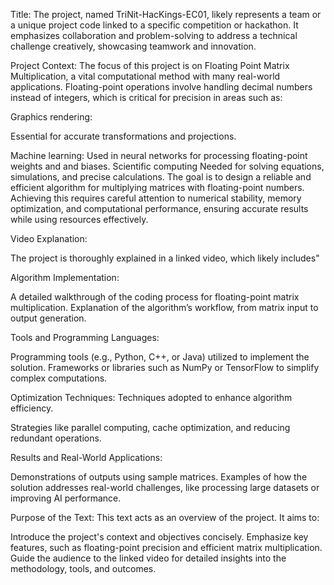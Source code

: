 Title:
The project, named TriNit-HacKings-EC01, likely represents a team or a unique project code linked to a specific competition or hackathon. It emphasizes collaboration and problem-solving to address a technical challenge creatively, showcasing teamwork and innovation.

Project Context:
The focus of this project is on Floating Point Matrix Multiplication, a vital computational method with many real-world applications. Floating-point operations involve handling decimal numbers instead of integers, which is critical for precision in areas such as:

Graphics rendering: 

Essential for accurate transformations and projections.

Machine learning:
Used in neural networks for processing floating-point weights
and and biases.
Scientific computing
 Needed for solving equations, simulations, and precise calculations.
The goal is to design a reliable and efficient algorithm for multiplying matrices with floating-point numbers. Achieving this requires careful attention to numerical stability, memory optimization, and computational performance, ensuring accurate results while using resources effectively.

Video Explanation:

The project is thoroughly explained in a linked video, which likely includes"

Algorithm Implementation:

A detailed walkthrough of the coding process for floating-point matrix multiplication.
Explanation of the algorithm’s workflow, from matrix input to output generation.

Tools and Programming Languages:

Programming tools (e.g., Python, C++, or Java) utilized to implement the solution.
Frameworks or libraries such as NumPy or TensorFlow to simplify complex computations.

Optimization Techniques:
Techniques adopted to enhance algorithm efficiency.

Strategies like parallel computing, cache optimization, and reducing redundant operations.

Results and Real-World Applications:

Demonstrations of outputs using sample matrices.
Examples of how the solution addresses real-world challenges, like processing large datasets or improving AI performance.

Purpose of the Text:
This text acts as an overview of the project. It aims to:

Introduce the project's context and objectives concisely.
Emphasize key features, such as floating-point precision and efficient matrix multiplication.
Guide the audience to the linked video for detailed insights into the methodology, tools, and outcomes.